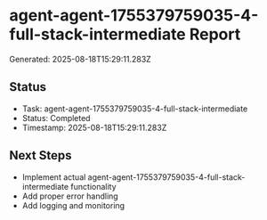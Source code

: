# agent-agent-1755379759035-4-full-stack-intermediate Report

Generated: 2025-08-18T15:29:11.283Z

## Status
- Task: agent-agent-1755379759035-4-full-stack-intermediate
- Status: Completed
- Timestamp: 2025-08-18T15:29:11.283Z

## Next Steps
- Implement actual agent-agent-1755379759035-4-full-stack-intermediate functionality
- Add proper error handling
- Add logging and monitoring
